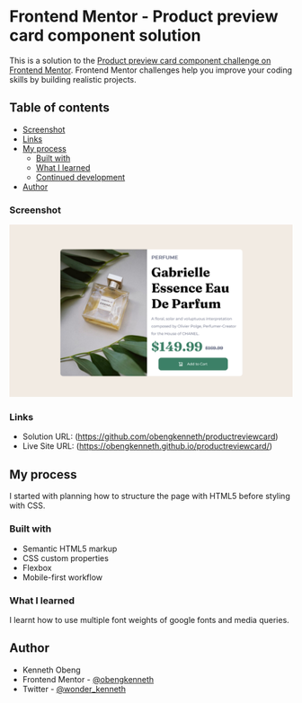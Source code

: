 # Frontend Mentor - Product preview card component solution

This is a solution to the [Product preview card component challenge on Frontend Mentor](https://www.frontendmentor.io/challenges/product-preview-card-component-GO7UmttRfa). Frontend Mentor challenges help you improve your coding skills by building realistic projects. 

## Table of contents

  - [Screenshot](#screenshot)
  - [Links](#links)
- [My process](#my-process)
  - [Built with](#built-with)
  - [What I learned](#what-i-learned)
  - [Continued development](#continued-development)
- [Author](#author)

### Screenshot

![](./images/Screenshot.png)


### Links

- Solution URL: (https://github.com/obengkenneth/productreviewcard)
- Live Site URL: (https://obengkenneth.github.io/productreviewcard/)

## My process
I started with planning how to structure the page with HTML5 before styling with CSS.

### Built with

- Semantic HTML5 markup
- CSS custom properties
- Flexbox
- Mobile-first workflow

### What I learned

I learnt how to use multiple font weights of google fonts and media queries.

## Author

- Kenneth Obeng
- Frontend Mentor - [@obengkenneth](https://www.frontendmentor.io/profile/obengkenneth)
- Twitter - [@wonder_kenneth](https://twitter.com/wonder_kenneth)

